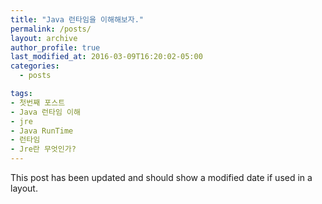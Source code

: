 ```yaml
---
title: "Java 런타임을 이해해보자."
permalink: /posts/
layout: archive
author_profile: true
last_modified_at: 2016-03-09T16:20:02-05:00
categories:
  - posts

tags:
- 첫번째 포스트
- Java 런타임 이해
- jre
- Java RunTime
- 런타임
- Jre란 무엇인가?
---
```


This post has been updated and should show a modified date if used in a layout.